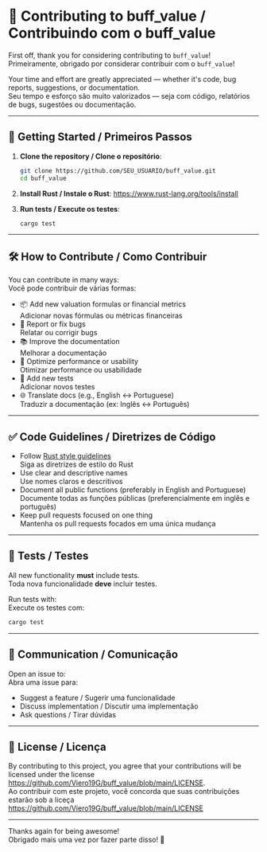 # 🤝 Contributing to buff_value / Contribuindo com o buff_value

First off, thank you for considering contributing to `buff_value`!  
Primeiramente, obrigado por considerar contribuir com o `buff_value`!

Your time and effort are greatly appreciated — whether it's code, bug reports, suggestions, or documentation.  
Seu tempo e esforço são muito valorizados — seja com código, relatórios de bugs, sugestões ou documentação.

---

## 🚀 Getting Started / Primeiros Passos

1. **Clone the repository / Clone o repositório**:
   ```bash
   git clone https://github.com/SEU_USUARIO/buff_value.git
   cd buff_value
   ```

2. **Install Rust / Instale o Rust**:
   https://www.rust-lang.org/tools/install

3. **Run tests / Execute os testes**:
   ```bash
   cargo test
   ```

---

## 🛠 How to Contribute / Como Contribuir

You can contribute in many ways:  
Você pode contribuir de várias formas:

- 📦 Add new valuation formulas or financial metrics  
  Adicionar novas fórmulas ou métricas financeiras
- 🐛 Report or fix bugs  
  Relatar ou corrigir bugs
- 📚 Improve the documentation  
  Melhorar a documentação
- 🚀 Optimize performance or usability  
  Otimizar performance ou usabilidade
- 🧪 Add new tests  
  Adicionar novos testes
- 🌐 Translate docs (e.g., English ↔ Portuguese)  
  Traduzir a documentação (ex: Inglês ↔ Português)

---

## ✅ Code Guidelines / Diretrizes de Código

- Follow [Rust style guidelines](https://doc.rust-lang.org/1.0.0/style/)  
  Siga as diretrizes de estilo do Rust
- Use clear and descriptive names  
  Use nomes claros e descritivos
- Document all public functions (preferably in English and Portuguese)  
  Documente todas as funções públicas (preferencialmente em inglês e português)
- Keep pull requests focused on one thing  
  Mantenha os pull requests focados em uma única mudança

---

## 🧪 Tests / Testes

All new functionality **must** include tests.  
Toda nova funcionalidade **deve** incluir testes.

Run tests with:  
Execute os testes com:

```bash
cargo test
```

---

## 💬 Communication / Comunicação

Open an issue to:  
Abra uma issue para:

- Suggest a feature / Sugerir uma funcionalidade
- Discuss implementation / Discutir uma implementação
- Ask questions / Tirar dúvidas

---

## 📄 License / Licença

By contributing to this project, you agree that your contributions will be licensed under the license https://github.com/Viero19G/buff_value/blob/main/LICENSE.  
Ao contribuir com este projeto, você concorda que suas contribuições estarão sob a liceça https://github.com/Viero19G/buff_value/blob/main/LICENSE

---

Thanks again for being awesome!  
Obrigado mais uma vez por fazer parte disso! 🚀